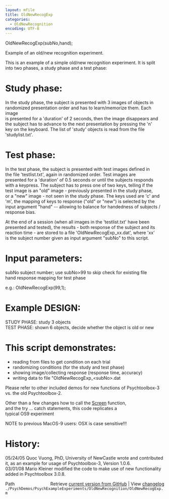 ```yaml
---
layout: mfile
title: OldNewRecogExp
categories:
  - OldNewRecognition
encoding: UTF-8
---
```


OldNewRecogExp(subNo,hand);  

Example of an old/new recognition experiment.  

This is an example of a simple old/new recognition experiment. It is split  
into two phases, a study phase and a test phase:  

# Study phase:  

In the study phase, the subject is presented with 3 images of objects in  
randomized presentation order and has to learn/memorize them. Each image  
is presented for a 'duration' of 2 seconds, then the image disappears and  
the subject has to advance to the next presentation by pressing the 'n'  
key on the keyboard. The list of 'study' objects is read from the file  
'studylist.txt'.  

# Test phase:  

In the test phase, the subject is presented with test images defined in  
the file 'testlist.txt', again in randomized order. Test images are  
presented for a 'duration' of 0.5 seconds or until the subjects responds  
with a keypress. The subject has to press one of two keys, telling if the  
test image is an "old" image - previously presented in the study phase,  
or a "new" image - not seen in the study phase. The keys used are 'c' and  
'm', the mapping of keys to response ("old" or "new") is selected by the  
input argument "hand" -- allowing to balance for handedness of subjects /  
response bias.  

At the end of a session (when all images in the 'testlist.txt' have been  
presented and tested), the results - both response of the subject and its  
reaction time - are stored to a file 'OldNewRecogExp\_xx.dat', where 'xx'  
is the subject number given as input argument "subNo" to this script.  

# Input parameters:  

subNo    subject number; use subNo\>99 to skip check for existing file  
hand     response mapping for test phase  

e.g.: OldNewRecogExp(99,1);  

# Example DESIGN:  

STUDY PHASE: study 3 objects  
TEST  PHASE: shown 6 objects, decide whether the object is old or new  

# This script demonstrates:  

   - reading from files to get condition on each trial  
   - randomizing conditions (for the study and test phase)  
   - showing image/collecting response (response time, accuracy)  
   - writing data to file "OldNewRecogExp\_\<subNo\>.dat  

Please refer to other included demos for new functions of Psychtoolbox-3  
vs. the old Psychtoolbox-2.  

Other than a few changes how to call the [Screen](/docs/Screen) function,  
and the try ... catch statements, this code replicates a  
typical OS9 experiment  

NOTE to previous MacOS-9 users: OSX is case sensitive!!!  

# History:  

05/24/05 Quoc Vuong, PhD, University of NewCastle wrote and contributed  
it, as an example for usage of Psychtoolbox-3, Version 1.0.6.  
03/01/08 Mario Kleiner modified the code to make use of new functionality  
added in Psychtoolbox 3.0.8.  


<div class="code_header" style="text-align:right;">
  <span style="float:left;">Path&nbsp;&nbsp;</span> <span class="counter">Retrieve <a href=
  "https://raw.github.com/Psychtoolbox-3/Psychtoolbox-3/beta/./PsychDemos/PsychExampleExperiments/OldNewRecognition/OldNewRecogExp.m">current version from GitHub</a> | View <a href=
  "https://github.com/Psychtoolbox-3/Psychtoolbox-3/commits/beta/./PsychDemos/PsychExampleExperiments/OldNewRecognition/OldNewRecogExp.m">changelog</a></span>
</div>
<div class="code">
  <code>./PsychDemos/PsychExampleExperiments/OldNewRecognition/OldNewRecogExp.m</code>
</div>
